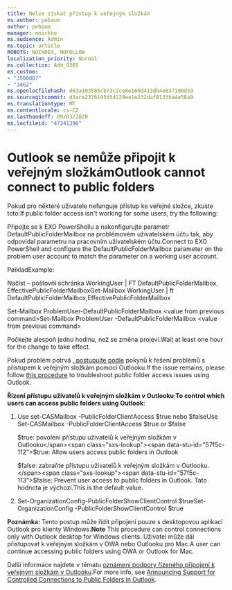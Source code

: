 ```yaml
---
title: Nelze získat přístup k veřejným složkám
ms.author: pebaum
author: pebaum
manager: mnirkhe
ms.audience: Admin
ms.topic: article
ROBOTS: NOINDEX, NOFOLLOW
localization_priority: Normal
ms.collection: Adm_O365
ms.custom:
- "3500007"
- "3462"
ms.openlocfilehash: d63a193585cb73c2ce8e160d413db4e837100d33
ms.sourcegitcommit: d3ace2376195d54229ee1e232daf8133ba4e58a9
ms.translationtype: MT
ms.contentlocale: cs-CZ
ms.lasthandoff: 09/03/2020
ms.locfileid: "47341396"
---
```

# <a name="outlook-cannot-connect-to-public-folders"></a><span data-ttu-id="57f5c-102">Outlook se nemůže připojit k veřejným složkám</span><span class="sxs-lookup"><span data-stu-id="57f5c-102">Outlook cannot connect to public folders</span></span>

<span data-ttu-id="57f5c-103">Pokud pro některé uživatele nefunguje přístup ke veřejné složce, zkuste toto:</span><span class="sxs-lookup"><span data-stu-id="57f5c-103">If public folder access isn't working for some users, try the following:</span></span>

<span data-ttu-id="57f5c-104">Připojte se k EXO PowerShellu a nakonfigurujte parametr DefaultPublicFolderMailbox na problémovém uživatelském účtu tak, aby odpovídal parametru na pracovním uživatelském účtu.</span><span class="sxs-lookup"><span data-stu-id="57f5c-104">Connect to EXO PowerShell and configure the DefaultPublicFolderMailbox parameter on the problem user account to match the parameter on a working user account.</span></span>

<span data-ttu-id="57f5c-105">Pøíklad</span><span class="sxs-lookup"><span data-stu-id="57f5c-105">Example:</span></span>

<span data-ttu-id="57f5c-106">Načíst – poštovní schránka WorkingUser | FT DefaultPublicFolderMailbox, EffectivePublicFolderMailbox</span><span class="sxs-lookup"><span data-stu-id="57f5c-106">Get-Mailbox WorkingUser | ft DefaultPublicFolderMailbox,EffectivePublicFolderMailbox</span></span>

<span data-ttu-id="57f5c-107">Set-Mailbox ProblemUser-DefaultPublicFolderMailbox \<value from previous command></span><span class="sxs-lookup"><span data-stu-id="57f5c-107">Set-Mailbox ProblemUser -DefaultPublicFolderMailbox \<value from previous command></span></span>

<span data-ttu-id="57f5c-108">Počkejte alespoň jednu hodinu, než se změna projeví.</span><span class="sxs-lookup"><span data-stu-id="57f5c-108">Wait at least one hour for the change to take effect.</span></span>

<span data-ttu-id="57f5c-109">Pokud problém potrvá [, postupujte podle](https://aka.ms/pfcte) pokynů k řešení problémů s přístupem k veřejným složkám pomocí Outlooku.</span><span class="sxs-lookup"><span data-stu-id="57f5c-109">If the issue remains, please follow [this procedure](https://aka.ms/pfcte) to troubleshoot public folder access issues using Outlook.</span></span>
 
<span data-ttu-id="57f5c-110">**Řízení přístupu uživatelů k veřejným složkám v Outlooku**:</span><span class="sxs-lookup"><span data-stu-id="57f5c-110">**To control which users can access public folders using Outlook**:</span></span>

1.  <span data-ttu-id="57f5c-111">Use set-CASMailbox <mailboxname> -PublicFolderClientAccess $true nebo $false</span><span class="sxs-lookup"><span data-stu-id="57f5c-111">Use Set-CASMailbox <mailboxname> -PublicFolderClientAccess $true or $false</span></span>  
      
    <span data-ttu-id="57f5c-112">$true: povolení přístupu uživatelů k veřejným složkám v Outlooku</span><span class="sxs-lookup"><span data-stu-id="57f5c-112">$true: Allow users access public folders in Outlook</span></span>  
      
    <span data-ttu-id="57f5c-113">$false: zabraňte přístupu uživatelů k veřejným složkám v Outlooku.</span><span class="sxs-lookup"><span data-stu-id="57f5c-113">$false: Prevent user access to public folders in Outlook.</span></span> <span data-ttu-id="57f5c-114">Tato hodnota je výchozí.</span><span class="sxs-lookup"><span data-stu-id="57f5c-114">This is the default value.</span></span>  
        
2.  <span data-ttu-id="57f5c-115">Set-OrganizationConfig-PublicFolderShowClientControl $true</span><span class="sxs-lookup"><span data-stu-id="57f5c-115">Set-OrganizationConfig -PublicFolderShowClientControl $true</span></span>   
      
<span data-ttu-id="57f5c-116">**Poznámka:** Tento postup může řídit připojení pouze s desktopovou aplikací Outlook pro klienty Windows.</span><span class="sxs-lookup"><span data-stu-id="57f5c-116">**Note** This procedure can control connections only with Outlook desktop for Windows clients.</span></span> <span data-ttu-id="57f5c-117">Uživatel může dál přistupovat k veřejným složkám v OWA nebo Outlooku pro Mac.</span><span class="sxs-lookup"><span data-stu-id="57f5c-117">A user can continue accessing public folders using OWA or Outlook for Mac.</span></span>
 
<span data-ttu-id="57f5c-118">Další informace najdete v tématu [oznámení podpory řízeného připojení k veřejným složkám v Outlooku](https://aka.ms/controlpf).</span><span class="sxs-lookup"><span data-stu-id="57f5c-118">For more info, see [Announcing Support for Controlled Connections to Public Folders in Outlook](https://aka.ms/controlpf).</span></span>